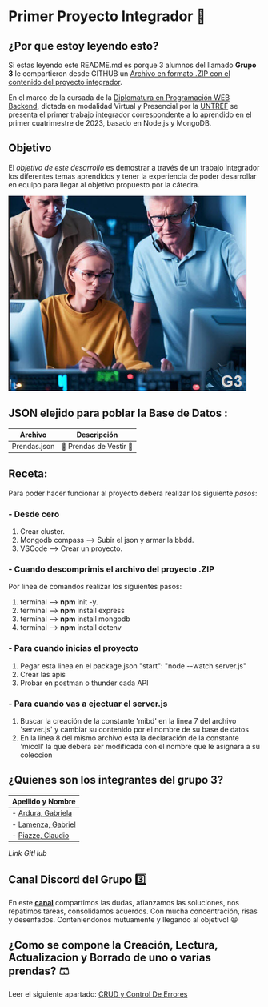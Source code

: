 #  Primer Proyecto Integrador 🚀

## ¿Por que estoy leyendo esto?
Si estas leyendo este README.md es porque 3 alumnos del llamado **Grupo 3** le compartieron desde GITHUB un [Archivo en formato .ZIP con el contenido del proyecto integrador](https://github.com/ClaudioPiazze/Grupo3). 

En el marco de la cursada de la [Diplomatura en Programación WEB Backend](http://cuch.gob.ar/desarrollador-web-full-stack/), 
dictada en modalidad Virtual y Presencial por la [UNTREF](https://www.untref.edu.ar/) se presenta el primer trabajo integrador correspondente a lo aprendido en el primer cuatrimestre de 2023, basado en Node.js y MongoDB.

## Objetivo
El _objetivo de este desarrollo_ es demostrar a través de un trabajo integrador los diferentes temas aprendidos y tener la experiencia de poder desarrollar en equipo para llegar al objetivo propuesto por la cátedra.

![imagen grupo3](./Grupo3.jpg)

## JSON elejido para poblar la Base de Datos : 

| Archivo | Descripción |
|--------------|--------------|
| Prendas.json  |  :dress: Prendas de Vestir  :necktie:   |
	

## Receta:
Para poder hacer funcionar al proyecto debera realizar los siguiente _pasos_:

### - Desde cero
1. Crear cluster.
2. Mongodb compass --> Subir el json y armar la bbdd.
3. VSCode --> Crear un proyecto.

### - Cuando descomprimis el archivo del proyecto .ZIP
Por linea de comandos realizar los siguientes pasos:
1. terminal --> **npm** init -y.
2. terminal --> **npm** install express 
3. terminal --> **npm** install mongodb
4. terminal --> **npm** install dotenv

### - Para cuando inicias el proyecto
1. Pegar esta linea en el package.json   "start": "node --watch server.js"
2. Crear las apis
3. Probar en postman o thunder cada API

### - Para cuando vas a ejectuar el server.js

1. Buscar la creación de la constante 'mibd' en la linea 7 del archivo 'server.js' y cambiar su contenido por el nombre de su base de datos
2. En la linea 8 del mismo archivo esta la declaración de la constante 'micoll' la que debera ser modificada con el nombre que le asignara a su coleccion

## ¿Quienes son los integrantes del grupo 3?

| Apellido y Nombre  |
|--------------|
| - [Ardura, Gabriela ](https://github.com/Gabi2277)|
| - [Lamenza, Gabriel ](https://github.com/GaOsLa)  |
| - [Piazze, Claudio ](https://github.com/ClaudioPiazze/)|
_Link GitHub_

## Canal Discord del Grupo 3️⃣
En este **[canal](https://discord.com/channels/1125929860309713000/1126640148684230798)** compartimos las dudas, afianzamos las soluciones, nos repatimos tareas, consolidamos acuerdos. Con mucha concentración, risas y desenfados. Conteniendonos mutuamente y llegando al objetivo! :smiley:

## ¿Como se compone la Creación, Lectura, Actualizacion y Borrado de uno o varias prendas? 🩳
Leer el siguiente apartado: [CRUD y Control De Errores](./CRUD_ControlDeErrores.md)  
